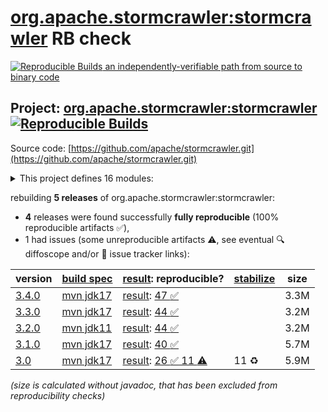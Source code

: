 [org.apache.stormcrawler:stormcrawler](https://central.sonatype.com/artifact/org.apache.stormcrawler/stormcrawler/versions) RB check
=======

[![Reproducible Builds](https://reproducible-builds.org/images/logos/rb.svg) an independently-verifiable path from source to binary code](https://reproducible-builds.org/)

## Project: [org.apache.stormcrawler:stormcrawler](https://central.sonatype.com/artifact/org.apache.stormcrawler/stormcrawler/versions) [![Reproducible Builds](https://img.shields.io/endpoint?url=https://raw.githubusercontent.com/jvm-repo-rebuild/reproducible-central/master/content/org/apache/stormcrawler/badge.json)](https://github.com/jvm-repo-rebuild/reproducible-central/blob/master/content/org/apache/stormcrawler/README.md)

Source code: [https://github.com/apache/stormcrawler.git](https://github.com/apache/stormcrawler.git)

<details><summary>This project defines 16 modules:</summary>

* [org.apache.stormcrawler:stormcrawler](https://central.sonatype.com/artifact/org.apache.stormcrawler/stormcrawler/overview)
* [org.apache.stormcrawler:stormcrawler-ai](https://central.sonatype.com/artifact/org.apache.stormcrawler/stormcrawler-ai/overview)
* [org.apache.stormcrawler:stormcrawler-archetype](https://central.sonatype.com/artifact/org.apache.stormcrawler/stormcrawler-archetype/overview)
* [org.apache.stormcrawler:stormcrawler-aws](https://central.sonatype.com/artifact/org.apache.stormcrawler/stormcrawler-aws/overview)
* [org.apache.stormcrawler:stormcrawler-core](https://central.sonatype.com/artifact/org.apache.stormcrawler/stormcrawler-core/overview)
* [org.apache.stormcrawler:stormcrawler-external](https://central.sonatype.com/artifact/org.apache.stormcrawler/stormcrawler-external/overview)
* [org.apache.stormcrawler:stormcrawler-langid](https://central.sonatype.com/artifact/org.apache.stormcrawler/stormcrawler-langid/overview)
* [org.apache.stormcrawler:stormcrawler-opensearch](https://central.sonatype.com/artifact/org.apache.stormcrawler/stormcrawler-opensearch/overview)
* [org.apache.stormcrawler:stormcrawler-opensearch-archetype](https://central.sonatype.com/artifact/org.apache.stormcrawler/stormcrawler-opensearch-archetype/overview)
* [org.apache.stormcrawler:stormcrawler-playwright](https://central.sonatype.com/artifact/org.apache.stormcrawler/stormcrawler-playwright/overview)
* [org.apache.stormcrawler:stormcrawler-solr](https://central.sonatype.com/artifact/org.apache.stormcrawler/stormcrawler-solr/overview)
* [org.apache.stormcrawler:stormcrawler-solr-archetype](https://central.sonatype.com/artifact/org.apache.stormcrawler/stormcrawler-solr-archetype/overview)
* [org.apache.stormcrawler:stormcrawler-sql](https://central.sonatype.com/artifact/org.apache.stormcrawler/stormcrawler-sql/overview)
* [org.apache.stormcrawler:stormcrawler-tika](https://central.sonatype.com/artifact/org.apache.stormcrawler/stormcrawler-tika/overview)
* [org.apache.stormcrawler:stormcrawler-urlfrontier](https://central.sonatype.com/artifact/org.apache.stormcrawler/stormcrawler-urlfrontier/overview)
* [org.apache.stormcrawler:stormcrawler-warc](https://central.sonatype.com/artifact/org.apache.stormcrawler/stormcrawler-warc/overview)
</details>

rebuilding **5 releases** of org.apache.stormcrawler:stormcrawler:
- **4** releases were found successfully **fully reproducible** (100% reproducible artifacts :white_check_mark:),
- 1 had issues (some unreproducible artifacts :warning:, see eventual :mag: diffoscope and/or :memo: issue tracker links):

| version | [build spec](/BUILDSPEC.md) | [result](https://reproducible-builds.org/docs/jvm/): reproducible? | [stabilize](https://github.com/google/oss-rebuild/blob/main/cmd/stabilize/README.md) | size |
| -- | --------- | ------ | ------ | -- |
| [3.4.0](https://central.sonatype.com/artifact/org.apache.stormcrawler/stormcrawler/3.4.0/pom) | [mvn jdk17](stormcrawler-3.4.0.buildspec) | [result](stormcrawler-3.4.0.buildinfo): [47 :white_check_mark: ](stormcrawler-3.4.0.buildcompare) | | 3.3M |
| [3.3.0](https://central.sonatype.com/artifact/org.apache.stormcrawler/stormcrawler/3.3.0/pom) | [mvn jdk17](stormcrawler-3.3.0.buildspec) | [result](stormcrawler-3.3.0.buildinfo): [44 :white_check_mark: ](stormcrawler-3.3.0.buildcompare) | | 3.2M |
| [3.2.0](https://central.sonatype.com/artifact/org.apache.stormcrawler/stormcrawler/3.2.0/pom) | [mvn jdk11](stormcrawler-3.2.0.buildspec) | [result](stormcrawler-3.2.0.buildinfo): [44 :white_check_mark: ](stormcrawler-3.2.0.buildcompare) | | 3.2M |
| [3.1.0](https://central.sonatype.com/artifact/org.apache.stormcrawler/stormcrawler/3.1.0/pom) | [mvn jdk17](stormcrawler-3.1.0.buildspec) | [result](stormcrawler-3.1.0.buildinfo): [40 :white_check_mark: ](stormcrawler-3.1.0.buildcompare) | | 5.7M |
| [3.0](https://central.sonatype.com/artifact/org.apache.stormcrawler/stormcrawler/3.0/pom) | [mvn jdk17](stormcrawler-3.0.buildspec) | [result](stormcrawler-3.0.buildinfo): [26 :white_check_mark:  11 :warning:](stormcrawler-3.0.buildcompare) | 11 :recycle: | 5.9M |

<i>(size is calculated without javadoc, that has been excluded from reproducibility checks)</i>
